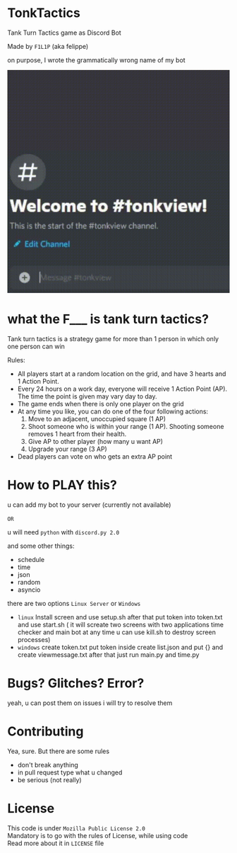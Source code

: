 # TonkTactics

 Tank Turn Tactics game as Discord Bot
 
 Made by `F1L1P` (aka felippe)
 
 on purpose, I wrote the grammatically wrong name of my bot
 
 ![](https://raw.githubusercontent.com/F1L1Pv2/TonkTactics/main/readmefiles/output.gif?token=GHSAT0AAAAAABSGQ2U7BC2I5Q6WQU7ZCAVSYSQPYTQ)

# what the F___ is tank turn tactics?

Tank turn tactics is a strategy game for more than 1 person in which only one person can win

Rules:
- All players start at a random location on the grid, and have 3 hearts and 1 Action Point.
- Every 24 hours on a work day, everyone will receive 1 Action Point (AP). The time the point is given may vary day to day.
- The game ends when there is only one player on the grid
- At any time you like, you can do one of the four following actions:
  1. Move to an adjacent, unoccupied square (1 AP)
  2. Shoot someone who is within your range (1 AP). Shooting someone removes 1 heart from their health.
  3. Give AP to other player (how many u want AP)
  4. Upgrade your range (3 AP)
- Dead players can vote on who gets an extra AP point

# How to PLAY this?

u can add my bot to your server (currently not available)

`OR`

u will need `python` with `discord.py 2.0`

and some other things:
- schedule
- time
- json
- random
- asyncio

there are two options `Linux Server` or `Windows`

- `linux` Install screen and use setup.sh after that put token into token.txt and use start.sh ( it will screate two screens with two applications time checker and main bot at any time u can use kill.sh to destroy screen processes)
- `windows` create token.txt put token inside create list.json and put {} and create viewmessage.txt after that just run main.py and time.py 

# Bugs? Glitches? Error?
yeah, u can post them on issues i will try to resolve them

# Contributing
Yea, sure. But there are some rules
- don't break anything
- in pull request type what u changed
- be serious (not really)

# License
This code is under `Mozilla Public License 2.0`<br>Mandatory is to go with the rules of License, while using code<br>Read more about it in `LICENSE` file
